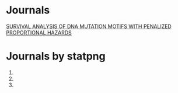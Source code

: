 # Journals
[SURVIVAL ANALYSIS OF DNA MUTATION MOTIFS WITH PENALIZED PROPORTIONAL HAZARDS](https://matsen.fhcrc.org/papers/Feng2019-sj.pdf)


# Journals by statpng
1.
2. 
3. 
